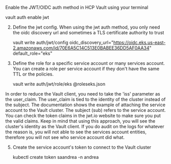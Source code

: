 
Enable the JWT/OIDC auth method in HCP Vault using your terminal

   vault auth enable jwt

2. Define the jwt config. When using the jwt auth method, you only need the oidc discovery url and sometimes a TLS certificate authority to trust

    vault write auth/jwt/config
        oidc_discovery_url="https://oidc.eks.us-east-2.amazonaws.com/id/70E6A5C14C513E0BABEE36DD5AF0AA34" \
        default_role="eks"
    
3. Define the role for a specific service account or many services account. You can create a role per service account if they don't have the same TTL or the policies. 
        
    vault write auth/jwt/role/eks @roleseks.json 

In order to reduce the Vault client, you need to take the 'iss' parameter as the user_claim. The user_claim is tied to the identity of the cluster instead of the subject. The documentation shows the example of attaching the service account to the Vault cluster. The subject (sub) refers to the service account.
You can check the token claims in the jwt.io website to make sure you put the valid claims. 
Keep in mind that using this approach, you will see the cluster's identity as the Vault client. 
If you do audit on the logs for whatever the reason is, you will not able to see the services account entities, therefore you will not see who service account did what. 

5. Create the service account's token to connect to the Vault cluster

    kubectl create token saandrea -n andrea
    
